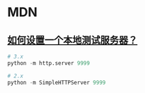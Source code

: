 # MDN

## [如何设置一个本地测试服务器？](https://developer.mozilla.org/zh-CN/docs/Learn/Common_questions/set_up_a_local_testing_server)

```python
# 3.x
python -m http.server 9999

# 2.x
python -m SimpleHTTPServer 9999
```
